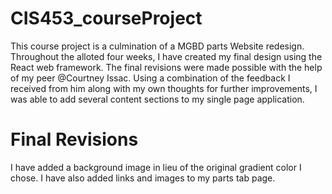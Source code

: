 # CIS453_courseProject
This course project is a culmination of a MGBD parts Website redesign. 
Throughout the alloted four weeks, I have created my final design using the React web framework. 
The final revisions were made possible with the help of my peer @Courtney Issac. 
Using a combination of the feedback I received from him along with my own thoughts for further improvements,
I was able to add several content sections to my single page application.
# Final Revisions 
I have added a background image in lieu of the original gradient color I chose.
I have also added links and images to my parts tab page. 
